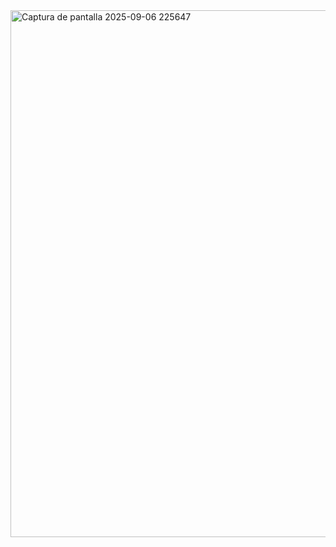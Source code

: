 <img width="953" height="843" alt="Captura de pantalla 2025-09-06 225647" src="https://github.com/user-attachments/assets/ee55616a-84a9-42c3-a17c-008c95623613" />
